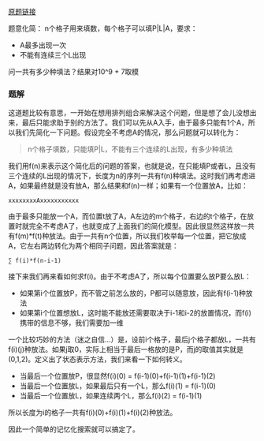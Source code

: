 [原题链接](https://leetcode-cn.com/problems/student-attendance-record-ii/description/)

题意化简：
n个格子用来填数，每个格子可以填P|L|A，要求：
* A最多出现一次
* 不能有连续三个L出现

问一共有多少种填法？结果对10^9 + 7取模

### 题解
这道题比较有意思，一开始在想用排列组合来解决这个问题，但是想了会儿没想出来，最后只能求助于别的方法了。我们可以先从A入手，由于最多只能有1个A，所以我们先简化一下问题。假设完全不考虑A的情况，那么问题就可以转化为：
> n个格子填数，只能填P|L，不能有三个连续的L出现，有多少种填法

我们用f(n)来表示这个简化后的问题的答案，也就是说，在只能填P或者L，且没有三个连续的L出现的情况下，长度为n的序列一共有f(n)种填法。这时我们再考虑进A，如果最终就是没有放A，那么结果和f(n)一样；如果有一个位置放A，比如：
```
xxxxxxxxAxxxxxxxxxxx
```
由于最多只能放一个A，而位置t放了A，A左边的m个格子，右边的t个格子，在放置时就完全不考虑A了，也就变成了上面我们的简化模型。因此很显然这样放一共有f(m)*f(t)种放法。由于一共有n个位置，所以我们枚举每一个位置，把它放成A，它左右两边转化为两个相同子问题，因此答案就是：
```
∑ f(i)*f(n-i-1)
```

接下来我们再来看如何求f(i)。由于不考虑A了，所以每个位置要么放P要么放L：
* 如果第i个位置放P，而不管之前怎么放的，P都可以随意放，因此有f(i-1)种放法
* 如果第i个位置想放L，这时能不能放还需要取决于i-1和i-2的放置情况，而f(i)携带的信息不够，我们需要加一维

一个比较巧妙的方法（迷之自信…）是，设前i个格子，最后j个格子都放L，一共有f(i)(j)种放法。如果j取0，实际上相当于最后一格放的是P，而j的取值其实就是(0,1,2)。定义出了状态表示方法，我们来看一下如何转义。

* 当最后一个位置放P，很显然f(i)(0) = f(i-1)(0)+f(i-1)(1)+f(i-1)(2)
* 当最后一个位置放L，如果最后只有一个L，那么f(i)(1) = f(i-1)(0)
* 当最后一个位置放L，如果连续两个L，那么f(i)(2) = f(i-1)(1)

所以长度为i的格子一共有f(i)(0)+f(i)(1)+f(i)(2)种放法。

因此一个简单的记忆化搜索就可以搞定了。